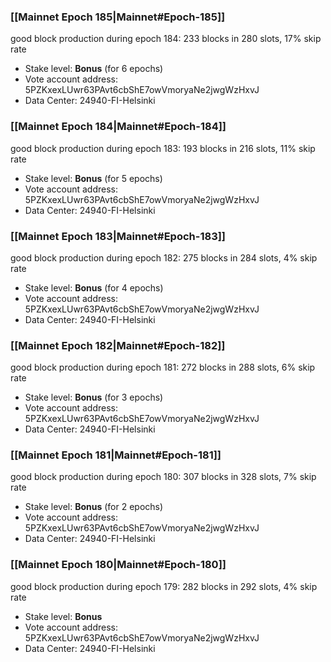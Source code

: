 ### [[Mainnet Epoch 185|Mainnet#Epoch-185]]
good block production during epoch 184: 233 blocks in 280 slots, 17% skip rate
* Stake level: **Bonus** (for 6 epochs)
* Vote account address: 5PZKxexLUwr63PAvt6cbShE7owVmoryaNe2jwgWzHxvJ
* Data Center: 24940-FI-Helsinki
### [[Mainnet Epoch 184|Mainnet#Epoch-184]]
good block production during epoch 183: 193 blocks in 216 slots, 11% skip rate
* Stake level: **Bonus** (for 5 epochs)
* Vote account address: 5PZKxexLUwr63PAvt6cbShE7owVmoryaNe2jwgWzHxvJ
* Data Center: 24940-FI-Helsinki
### [[Mainnet Epoch 183|Mainnet#Epoch-183]]
good block production during epoch 182: 275 blocks in 284 slots, 4% skip rate
* Stake level: **Bonus** (for 4 epochs)
* Vote account address: 5PZKxexLUwr63PAvt6cbShE7owVmoryaNe2jwgWzHxvJ
* Data Center: 24940-FI-Helsinki
### [[Mainnet Epoch 182|Mainnet#Epoch-182]]
good block production during epoch 181: 272 blocks in 288 slots, 6% skip rate
* Stake level: **Bonus** (for 3 epochs)
* Vote account address: 5PZKxexLUwr63PAvt6cbShE7owVmoryaNe2jwgWzHxvJ
* Data Center: 24940-FI-Helsinki
### [[Mainnet Epoch 181|Mainnet#Epoch-181]]
good block production during epoch 180: 307 blocks in 328 slots, 7% skip rate
* Stake level: **Bonus** (for 2 epochs)
* Vote account address: 5PZKxexLUwr63PAvt6cbShE7owVmoryaNe2jwgWzHxvJ
* Data Center: 24940-FI-Helsinki
### [[Mainnet Epoch 180|Mainnet#Epoch-180]]
good block production during epoch 179: 282 blocks in 292 slots, 4% skip rate
* Stake level: **Bonus**
* Vote account address: 5PZKxexLUwr63PAvt6cbShE7owVmoryaNe2jwgWzHxvJ
* Data Center: 24940-FI-Helsinki